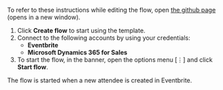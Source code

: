 To refer to these instructions while editing the flow, open [the github page](https://github.com/ot4i/app-connect-templates/tree/master/resources/markdown/Sync%20new%20attendee%20from%20Eventbrite%20to%20lead%20in%20Microsoft%20Dynamics%20365%20for%20Sales_instructions.md) (opens in a new window).

1.	Click **Create flow** to start using the template.
2.	Connect to the following accounts by using your credentials:
    - **Eventbrite**
    - **Microsoft Dynamics 365 for Sales** 
3.	To start the flow, in the banner, open the options menu [⋮] and click **Start flow**.

The flow is started when a new attendee is created in Eventbrite.
